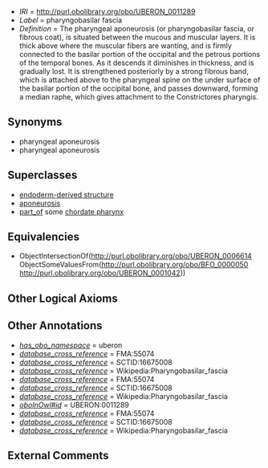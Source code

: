  * *IRI* = http://purl.obolibrary.org/obo/UBERON_0011289
 * *Label* = pharyngobasilar fascia
 * *Definition* = The pharyngeal aponeurosis (or pharyngobasilar fascia, or fibrous coat), is situated between the mucous and muscular layers. It is thick above where the muscular fibers are wanting, and is firmly connected to the basilar portion of the occipital and the petrous portions of the temporal bones. As it descends it diminishes in thickness, and is gradually lost. It is strengthened posteriorly by a strong fibrous band, which is attached above to the pharyngeal spine on the under surface of the basilar portion of the occipital bone, and passes downward, forming a median raphe, which gives attachment to the Constrictores pharyngis.

## Synonyms

 * pharyngeal aponeurosis
 * pharyngeal aponeurosis

## Superclasses

 * [endoderm-derived structure](../../UBERON/19/UBERON_0004119.md)
 * [aponeurosis](../../UBERON/14/UBERON_0006614.md)
 * [part_of](../../BFO/50/BFO_0000050.md) some [chordate pharynx](../../UBERON/42/UBERON_0001042.md)

## Equivalencies

 * ObjectIntersectionOf(<http://purl.obolibrary.org/obo/UBERON_0006614> ObjectSomeValuesFrom(<http://purl.obolibrary.org/obo/BFO_0000050> <http://purl.obolibrary.org/obo/UBERON_0001042>))

## Other Logical Axioms


## Other Annotations

 * *[has_obo_namespace](../../ce/oboInOwl#hasOBONamespace.md)* = uberon
 * *[database_cross_reference](../../ef/oboInOwl#hasDbXref.md)* = FMA:55074
 * *[database_cross_reference](../../ef/oboInOwl#hasDbXref.md)* = SCTID:16675008
 * *[database_cross_reference](../../ef/oboInOwl#hasDbXref.md)* = Wikipedia:Pharyngobasilar_fascia
 * *[database_cross_reference](../../ef/oboInOwl#hasDbXref.md)* = FMA:55074
 * *[database_cross_reference](../../ef/oboInOwl#hasDbXref.md)* = SCTID:16675008
 * *[database_cross_reference](../../ef/oboInOwl#hasDbXref.md)* = Wikipedia:Pharyngobasilar_fascia
 * *[oboInOwl#id](../../id/oboInOwl#id.md)* = UBERON:0011289
 * *[database_cross_reference](../../ef/oboInOwl#hasDbXref.md)* = FMA:55074
 * *[database_cross_reference](../../ef/oboInOwl#hasDbXref.md)* = SCTID:16675008
 * *[database_cross_reference](../../ef/oboInOwl#hasDbXref.md)* = Wikipedia:Pharyngobasilar_fascia

## External Comments

